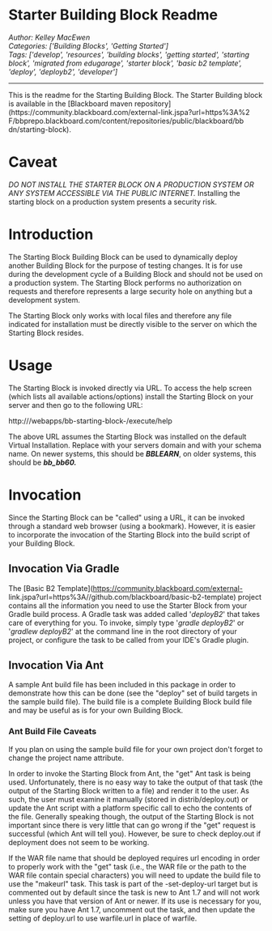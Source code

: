 # Starter Building Block Readme
*Author: Kelley MacEwen*  
*Categories: ['Building Blocks', 'Getting Started']*  
*Tags: ['develop', 'resources', 'building blocks', 'getting started', 'starting block', 'migrated from edugarage', 'starter block', 'basic b2 template', 'deploy', 'deployb2', 'developer']*  
<hr />
This is the readme for the Starting Building Block. The Starter Building block
is available in the [Blackboard maven
repository](https://community.blackboard.com/external-link.jspa?url=https%3A%2
F/bbprepo.blackboard.com/content/repositories/public/blackboard/bb
dn/starting-block).

# Caveat

_DO NOT INSTALL THE STARTER BLOCK ON A PRODUCTION SYSTEM OR ANY SYSTEM
ACCESSIBLE VIA THE PUBLIC INTERNET._ Installing the starting block on a
production system presents a security risk.

# Introduction

The Starting Block Building Block can be used to dynamically deploy another
Building Block for the purpose of testing changes. It is for use during the
development cycle of a Building Block and should not be used on a production
system. The Starting Block performs no authorization on requests and therefore
represents a large security hole on anything but a development system.

The Starting Block only works with local files and therefore any file
indicated for installation must be directly visible to the server on which the
Starting Block resides.

# Usage

The Starting Block is invoked directly via URL. To access the help screen
(which lists all available actions/options) install the Starting Block on your
server and then go to the following URL:

http://<server>/webapps/bb-starting-block-<schema>/execute/help

The above URL assumes the Starting Block was installed on the default Virtual
Installation. Replace <server> with your servers domain and <schema> with your
schema name. On newer systems, this should be **_BBLEARN_**, on older systems,
this should be **_bb_bb60._**

# Invocation

Since the Starting Block can be "called" using a URL, it can be invoked
through a standard web browser (using a bookmark). However, it is easier to
incorporate the invocation of the Starting Block into the build script of your
Building Block.

## Invocation Via Gradle

The [Basic B2 Template](https://community.blackboard.com/external-
link.jspa?url=https%3A//github.com/blackboard/basic-b2-template)
project contains all the information you need to use the Starter Block from
your Gradle build process. A Gradle task was added called '_deployB2_' that
takes care of everything for you. To invoke, simply type '_gradle deployB2_'
or '_gradlew deployB2_' at the command line in the root directory of your
project, or configure the task to be called from your IDE's Gradle plugin.

## Invocation Via Ant

A sample Ant build file has been included in this package in order to
demonstrate how this can be done (see the "deploy" set of build targets in the
sample build file). The build file is a complete Building Block build file and
may be useful as is for your own Building Block.

### Ant Build File Caveats

If you plan on using the sample build file for your own project don't forget
to change the project name attribute.

In order to invoke the Starting Block from Ant, the "get" Ant task is being
used. Unfortunately, there is no easy way to take the output of that task (the
output of the Starting Block written to a file) and render it to the user. As
such, the user must examine it manually (stored in distrib/deploy.out) or
update the Ant script with a platform specific call to echo the contents of
the file. Generally speaking though, the output of the Starting Block is not
important since there is very little that can go wrong if the "get" request is
successful (which Ant will tell you). However, be sure to check deploy.out if
deployment does not seem to be working.

If the WAR file name that should be deployed requires url encoding in order to
properly work with the "get" task (i.e., the WAR file or the path to the WAR
file contain special characters) you will need to update the build file to use
the "makeurl" task. This task is part of the -set-deploy-url target but is
commented out by default since the task is new to Ant 1.7 and will not work
unless you have that version of Ant or newer. If its use is necessary for you,
make sure you have Ant 1.7, uncomment out the task, and then update the
setting of deploy.url to use warfile.url in place of warfile.

